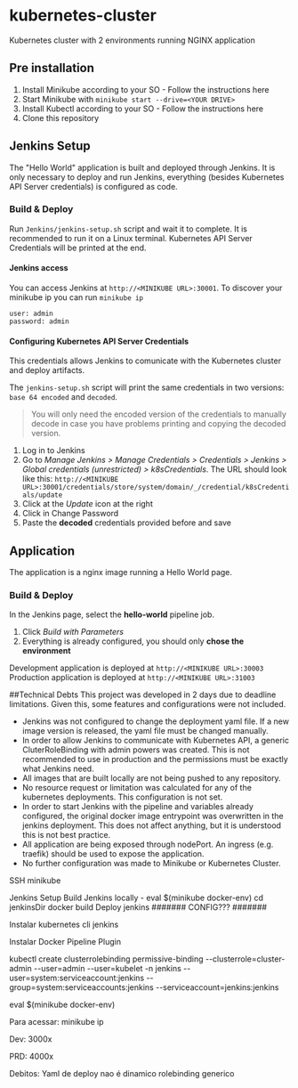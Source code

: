 # kubernetes-cluster
Kubernetes cluster with 2 environments running NGINX application

## Pre installation
1. Install Minikube according to your SO - Follow the instructions here
2. Start Minikube with `minikube start --drive=<YOUR DRIVE>`
3. Install Kubectl according to your SO - Follow the instructions here
4. Clone this repository

## Jenkins Setup
The "Hello World" application is built and deployed through Jenkins. It is only necessary to deploy and run Jenkins, everything (besides Kubernetes API Server credentials) is configured as code.

### Build & Deploy
Run `Jenkins/jenkins-setup.sh` script and wait it to complete. It is recommended to run it on a Linux terminal.
Kubernetes API Server Credentials will be printed at the end.

#### Jenkins access
You can access Jenkins at `http://<MINIKUBE URL>:30001`.
To discover your minikube ip you can run `minikube ip`
```
user: admin
password: admin
```

#### Configuring Kubernetes API Server Credentials
This credentials allows Jenkins to comunicate with the Kubernetes cluster and deploy artifacts.

The `jenkins-setup.sh` script will print the same credentials in two versions: `base 64 encoded` and `decoded`. 
> You will only need the encoded version of the credentials to manually decode in case you have problems printing and copying the decoded version.

1. Log in to Jenkins
2. Go to *Manage Jenkins > Manage Credentials > Credentials > Jenkins > Global credentials (unrestricted) > k8sCredentials*. The URL should look like this: `http://<MINIKUBE URL>:30001/credentials/store/system/domain/_/credential/k8sCredentials/update`
3. Click at the *Update* icon at the right
4. Click in Change Password 
5. Paste the **decoded** credentials provided before and save

## Application
The application is a nginx image running a Hello World page.

### Build & Deploy
In the Jenkins page, select the **hello-world** pipeline job.

1. Click *Build with Parameters*
2. Everything is already configured, you should only **chose the environment**

Development application is deployed at `http://<MINIKUBE URL>:30003`
Production application is deployed at `http://<MINIKUBE URL>:31003`


##Technical Debts
This project was developed in 2 days due to deadline limitations. Given this, some features and configurations were not included.

- Jenkins was not configured to change the deployment yaml file. If a new image version is released, the yaml file must be changed manually.
- In order to allow Jenkins to communicate with Kubernetes API, a generic CluterRoleBinding with admin powers was created. This is not recommended to use in production and the permissions must be exactly what Jenkins need.
- All images that are built locally are not being pushed to any repository.
- No resource request or limitation was calculated for any of the kubernetes deployments. This configuration is not set.
- In order to start Jenkins with the pipeline and variables already configured, the original docker image entrypoint was overwritten in the jenkins deployment. This does not affect anything, but it is understood this is not best practice.
- All application are being exposed through nodePort. An ingress (e.g. traefik) should be used to expose the application.
- No further configuration was made to Minikube or Kubernetes Cluster.


SSH minikube

Jenkins Setup
	Build Jenkins locally - 
	eval $(minikube docker-env)
	cd jenkinsDir
	docker build
	Deploy jenkins
	#######  CONFIG???  #######

Instalar kubernetes cli jenkins

Instalar Docker Pipeline Plugin

kubectl create clusterrolebinding permissive-binding --clusterrole=cluster-admin --user=admin --user=kubelet -n jenkins --user=system:serviceaccount:jenkins --group=system:serviceaccounts:jenkins --serviceaccount=jenkins:jenkins

eval $(minikube docker-env)

Para acessar:
minikube ip

Dev:
3000x

PRD:
4000x

Debitos:
Yaml de deploy nao é dinamico
rolebinding generico